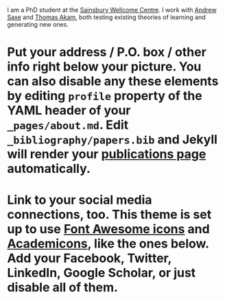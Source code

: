 I am a PhD student at the [Sainsbury Wellcome Centre](https://www.sainsburywellcome.org/web/). I work with [Andrew Saxe](https://www.saxelab.org) and [Thomas Akam](https://www.psy.ox.ac.uk/research/cognitive-circuits), both testing existing theories of learning and generating new ones.

# Put your address / P.O. box / other info right below your picture. You can also disable any these elements by editing `profile` property of the YAML header of your `_pages/about.md`. Edit `_bibliography/papers.bib` and Jekyll will render your [publications page](/al-folio/publications/) automatically.

# Link to your social media connections, too. This theme is set up to use [Font Awesome icons](https://fontawesome.com/) and [Academicons](https://jpswalsh.github.io/academicons/), like the ones below. Add your Facebook, Twitter, LinkedIn, Google Scholar, or just disable all of them.
